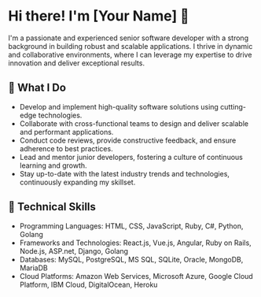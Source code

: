 # Hi there! I'm [Your Name] 👋 
 
I'm a passionate and experienced senior software developer with a strong background in building robust and scalable applications. I thrive in dynamic and collaborative environments, where I can leverage my expertise to drive innovation and deliver exceptional results. 
 
## 🔭 What I Do 
 
- Develop and implement high-quality software solutions using cutting-edge technologies. 
- Collaborate with cross-functional teams to design and deliver scalable and performant applications. 
- Conduct code reviews, provide constructive feedback, and ensure adherence to best practices. 
- Lead and mentor junior developers, fostering a culture of continuous learning and growth. 
- Stay up-to-date with the latest industry trends and technologies, continuously expanding my skillset. 
 
## 💼 Technical Skills 
 
- Programming Languages: HTML, CSS, JavaScript, Ruby, C#, Python, Golang
- Frameworks and Technologies: React.js, Vue.js, Angular, Ruby on Rails, Node.js, ASP.net, Django, Golang
- Databases: MySQL, PostgreSQL, MS SQL, SQLite, Oracle, MongoDB, MariaDB
- Cloud Platforms: Amazon Web Services, Microsoft Azure, Google Cloud Platform, IBM Cloud, DigitalOcean, Heroku

